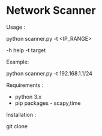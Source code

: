 # Network Scanner

Usage :

python scanner.py -t <IP_RANGE>

-h help
-t target

Example:

python scanner.py -t 192.168.1.1/24

Requirements :
 * python  3.x
 * pip packages - scapy,time
 
Installation :

git clone 

